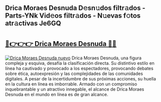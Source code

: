 ## Drica Moraes Desnuda D𝚎sn𝚞dos filtr𝚊dos - Parts-YNk Vid𝚎os filtr𝚊dos - N𝚞evas f𝚘tos atr𝚊ctivas Je6GQ

# <h2><a href="http://mb0fyx.tromn.icu/?c=Drica+Moraes+Desnuda">🔗👉👉👉 Drica Moraes Desnuda 🔗🔗</a></h2>

[![Drica Moraes Desnuda nuevo](https://i.imgur.com/pEAQMta.gif)](http://mb0fyx.tromn.icu/?c=Drica+Moraes+Desnuda)
Drica Moraes Desnuda, una figura compleja y esquiva, desafía la clasificación directa. Su distintivo estilo en línea ha cautivado y provocado a los espectadores, provocando debates sobre ética, autoexpresión y las complejidades de las comunidades digitales. A pesar de la incertidumbre de sus próximas acciones, su huella en la cultura en línea es imborrable. Armado con un compromiso inquebrantable y un atractivo innegable, el alcance de Drica Moraes Desnuda en el mundo en línea es de gran alcance.
